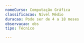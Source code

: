 ```yaml
---
nomeCurso: Computação Gráfica
classificacao: Nível Médio
duracao: Pode ser de 4 a 18 meses
observacao: obs
tipo: Técnico

---
```


